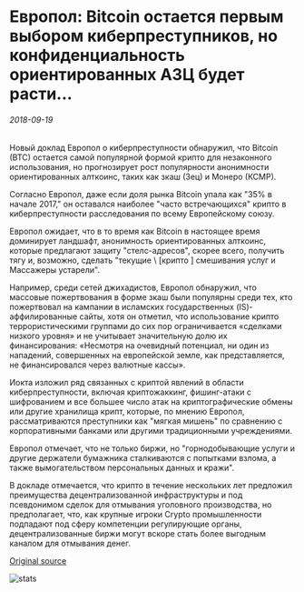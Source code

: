# Европол: Bitcoin остается первым выбором киберпреступников, но конфиденциальность ориентированных АЗЦ будет расти...

###### 2018-09-19

Новый доклад Европол о киберпреступности обнаружил, что Bitcoin (BTC) остается самой популярной формой крипто для незаконного использования, но прогнозирует рост популярности анонимности ориентированных алткоинс, таких как зкаш (Зец) и Монеро (КСМР).

Согласно Европол, даже если доля рынка Bitcoin упала как "35% в начале 2017," он оставался наиболее "часто встречающихся" крипто в киберпреступности расследования по всему Европейскому союзу.

Европол ожидает, что в то время как Bitcoin в настоящее время доминирует ландшафт, анонимность ориентированных алткоинс, которые предлагают защиту "стелс-адресов", скорее всего, получить тягу и, возможно, сделать "текущие \ [крипто \] смешивания услуг и Массажеры устарели".

Например, среди сетей джихадистов, Европол обнаружил, что массовые пожертвования в форме зкаш были популярны среди тех, кто пожертвовал на кампании в исламских государственных (IS)-аффилированные сайты, хотя он отметил, что использование крипто террористическими группами до сих пор ограничивается «сделками низкого уровня» и не учитывает значительную долю их финансирования: «Несмотря на очевидный потенциал, ни один из нападений, совершенных на европейской земле, как представляется, не финансировался через валютные кассы».

Иокта изложил ряд связанных с криптой явлений в области киберпреступности, включая криптожаккинг, фишинг-атаки с шифрованием и все большее число атак на криптографические обмены или другие хранилища крипт, которые, по мнению Европол, рассматриваются преступники как "мягкая мишень" по сравнению с корпоративными банками или другими традиционными учреждениями.

Европол отмечает, что не только биржи, но "горнодобывающие услуги и другие держатели бумажника сталкиваются с попытками взлома, а также вымогательством персональных данных и кражи".

В докладе отмечается, что крипто в течение нескольких лет предложил преимущества децентрализованной инфраструктуры и под псевдонимом сделок для отмывания уголовного производства, но предполагает, что, как крупные игроки Crypto промышленности подпадают под сферу компетенции регулирующие органы, децентрализованные биржи могут вскоре стать более выгодным каналом для отмывания денег.

[Original source](https://cointelegraph.com/news/europol-bitcoin-remains-cybercriminals-first-choice-but-privacy-focused-alts-will-rise)

![stats](https://c.statcounter.com/11760860/0/a89fa40b/1/ "stats")